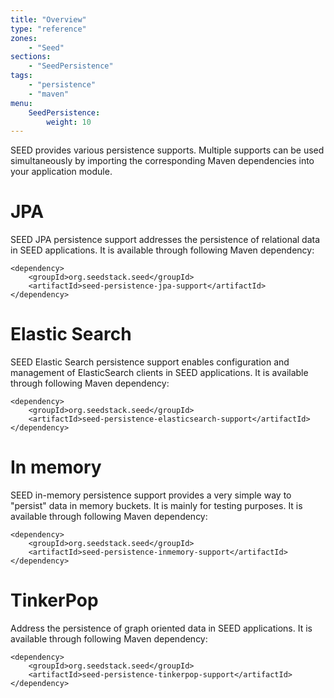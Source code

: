 ```yaml
---
title: "Overview"
type: "reference"
zones:
    - "Seed"
sections:
    - "SeedPersistence"
tags:
    - "persistence"
    - "maven"
menu:
    SeedPersistence:
        weight: 10
---
```


SEED provides various persistence supports. Multiple supports can be used simultaneously 
by importing the corresponding Maven dependencies into your application module.

# JPA

SEED JPA persistence support addresses the persistence of relational data in SEED applications. It is available through 
following Maven dependency:

    <dependency>
        <groupId>org.seedstack.seed</groupId>
        <artifactId>seed-persistence-jpa-support</artifactId>
    </dependency>

# Elastic Search

SEED Elastic Search persistence support enables configuration and management of ElasticSearch clients in SEED applications. 
It is available through following Maven dependency:

    <dependency>
        <groupId>org.seedstack.seed</groupId>
        <artifactId>seed-persistence-elasticsearch-support</artifactId>
    </dependency>

# In memory

SEED in-memory persistence support provides a very simple way to "persist" data in memory buckets. It is mainly for
testing purposes. It is available through following Maven dependency:

    <dependency>
        <groupId>org.seedstack.seed</groupId>
        <artifactId>seed-persistence-inmemory-support</artifactId>
    </dependency>

# TinkerPop

Address the persistence of graph oriented data in SEED applications. It is available through following Maven dependency:

    <dependency>
        <groupId>org.seedstack.seed</groupId>
        <artifactId>seed-persistence-tinkerpop-support</artifactId>
    </dependency>

